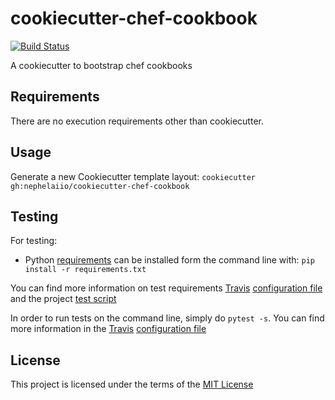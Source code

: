 cookiecutter-chef-cookbook
==========================
[![Build Status](https://travis-ci.org/nephelaiio/cookiecutter-ansible-role.svg?branch=master)](https://travis-ci.org/nephelaiio/cookiecutter-ansible-role)

A cookiecutter to bootstrap chef cookbooks

Requirements
------------
There are no execution requirements other than cookiecutter.

Usage
-----
Generate a new Cookiecutter template layout: `cookiecutter gh:nephelaiio/cookiecutter-chef-cookbook`    

Testing
-------
For testing:
* Python [requirements](/requirements.txt) can be installed form the command line with: `pip install -r requirements.txt`    

You can find more information on test requirements [Travis](https://travis-ci.org) [configuration file](/.travis.yml) and the project [test script](/test.py)

In order to run tests on the command line, simply do `pytest -s`. You can find more information in the [Travis](https://travis-ci.org) [configuration file](/.travis.yml)

License
-------
This project is licensed under the terms of the [MIT License](/LICENSE)
